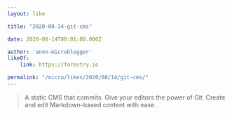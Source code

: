 ```yaml
---
layout: like

title: "2020-08-14-git-cms"

date: 2020-08-14T08:01:00.000Z

author: 'anon-microblogger'
likeOf:
    link: https://forestry.io

permalink: "/micro/likes/2020/08/14/git-cms/"
---
```


> A static CMS that commits. Give your editors the power of Git. Create and edit Markdown-based content with ease.
